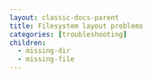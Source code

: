 ```yaml
---
layout: classic-docs-parent
title: Filesystem layout problems
categories: [troubleshooting]
children:
  - missing-dir
  - missing-file
---
```

